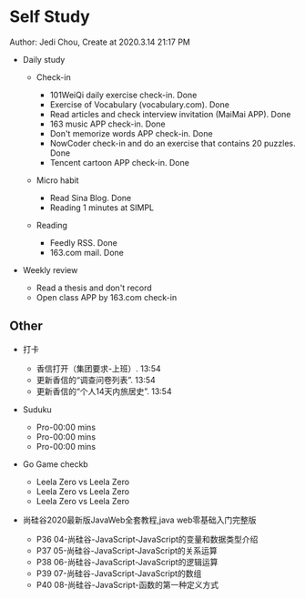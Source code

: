 # Self Study

Author: Jedi Chou, Create at 2020.3.14 21:17 PM

* Daily study
  * Check-in
    * 101WeiQi daily exercise check-in. Done
    * Exercise of Vocabulary (vocabulary.com). Done
    * Read articles and check interview invitation (MaiMai APP). Done
    * 163 music APP check-in. Done
    * Don't memorize words APP check-in. Done
    * NowCoder check-in and do an exercise that contains 20 puzzles. Done
    * Tencent cartoon APP check-in. Done

  * Micro habit
    * Read Sina Blog. Done
    * Reading 1 minutes at SIMPL

  * Reading
    * Feedly RSS. Done
    * 163.com mail. Done

* Weekly review
  * Read a thesis and don't record
  * Open class APP by 163.com check-in

## Other

* 打卡
  * 香信打开（集团要求-上班）. 13:54
  * 更新香信的“调查问卷列表”. 13:54
  * 更新香信的“个人14天内旅居史”. 13:54

* Suduku
  * Pro-00:00 mins
  * Pro-00:00 mins
  * Pro-00:00 mins

* Go Game checkb
  * Leela Zero vs Leela Zero
  * Leela Zero vs Leela Zero
  * Leela Zero vs Leela Zero

* 尚硅谷2020最新版JavaWeb全套教程,java web零基础入门完整版
  * P36 04-尚硅谷-JavaScript-JavaScript的变量和数据类型介绍
  * P37 05-尚硅谷-JavaScript-JavaScript的关系运算
  * P38 06-尚硅谷-JavaScript-JavaScript的逻辑运算
  * P39 07-尚硅谷-JavaScript-JavaScript的数组
  * P40 08-尚硅谷-JavaScript-函数的第一种定义方式
